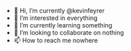 - 👋 Hi, I’m currently @kevinfeyrer
- 👀 I’m interested in everything
- 🌱 I’m currently learning something
- 💞️ I’m looking to collaborate on nothing
- 📫 How to reach me nowhere

<!---
kevinfeyrer/kevinfeyrer is a ✨ special ✨ repository because its `README.md` (this file) appears on your GitHub profile.
You can click the Preview link to take a look at your changes.
--->
